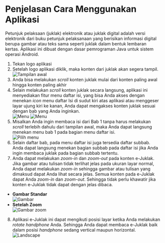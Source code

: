 # Penjelasan Cara Menggunakan Aplikasi

Petunjuk pelaksaan (juklak) elektronik atau juklak digital adalah versi elektronik dari buku petunjuk pelaksanaan  yang berisikan informasi digital berupa gambar atau teks sama seperti  juklak dalam bentuk lembaran kertas. Aplikasi ini dibuat dengan dasar pemrograman Java untuk sistem operasi Android.

1. Tekan logo aplikasi
2. Setelah logo aplikasi diklik, maka konten dari juklak akan segera tampil.  
  ![Tampilan awal](images/manual_1.png "Tampilan awal")
3. Anda bisa melakukan *scroll* konten juklak mulai dari konten paling awal hingga konten paling akhir
4. Selain melakukan *scroll* konten juklak secara langsung, aplikasi ini menyediakan fitur menu daftar isi, yang bisa Anda akses dengan menekan *icon* menu daftar Isi di sudut kiri atas aplikasi atau menggeser layar ujung kiri ke kanan, Anda dapat mengakses konten juklak sesuai dengan bab yang Anda inginkan.  
  ![Menu](images/manual_2.png "Menu")
  ![Menu](images/manual_3.png "Menu")
5. Misalkan Anda ingin membaca isi dari Bab 1 tanpa harus melakukan *scroll* terlebih dahulu dari tampilan awal, maka Anda dapat langsung menekan menu bab 1 pada bagian menu daftar isi.  
  ![Pilih menu](images/manual_4.png "Pilih menu")
6. Selain daftar bab, pada menu daftar isi juga tersedia daftar subbab. Anda dapat langsung menekan bagian subbab pada daftar isi jika Anda ingin membaca juklak pada bagian subbab tertentu.
7. Anda dapat melakukan *zoom-in* dan  *zoom-out* pada konten e-Juklak. Jika  gambar atau tulisan tidak terlihat jelas pada ukuran layar normal,  Anda dapat melakukan *zoom-in* sehingga gambar atau tulisan yang dimaksud dapat Anda lihat secara jelas. Semua konten pada e-Juklak dapat Anda *zoom-in* dan *zoom-out*. Sehingga tidak perlu khawatir jika konten e-Juklak tidak dapat dengan jelas dibaca.  
  - **Gambar Standar**  
    ![Gambar](images/manual_5.png "Gambar")
  - **Setelah Zoom**  
    ![Gambar zoom](images/manual_6.png "Gambar zoom")
8. Aplikasi e-Juklak ini dapat mengikuti posisi layar ketika Anda melakukan *rotate handphone* Anda. Sehingga Anda dapat membaca e-Juklak baik dalam posisi *handphone* sedang vertical maupun horizontal.  
  ![Landscape](images/manual_7.png "Landscape")
